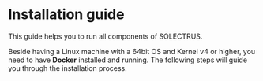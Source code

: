 # Installation guide

This guide helps you to run all components of SOLECTRUS.

Beside having a Linux machine with a 64bit OS and Kernel v4 or higher, you need to have **Docker** installed and running. The following steps will guide you through the installation process.
